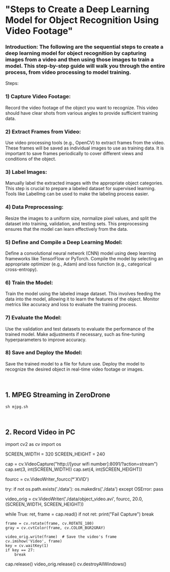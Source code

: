 # "Steps to Create a Deep Learning Model for Object Recognition Using Video Footage"

### Introduction: The following are the sequential steps to create a deep learning model for object recognition by capturing images from a video and then using those images to train a model. This step-by-step guide will walk you through the entire process, from video processing to model training.

Steps:

### 1) Capture Video Footage:

Record the video footage of the object you want to recognize. This video should have clear shots from various angles to provide sufficient training data.

### 2) Extract Frames from Video:

Use video processing tools (e.g., OpenCV) to extract frames from the video. These frames will be saved as individual images to use as training data.
It is important to save frames periodically to cover different views and conditions of the object.

### 3) Label Images:

Manually label the extracted images with the appropriate object categories. This step is crucial to prepare a labeled dataset for supervised learning.
Tools like LabelImg can be used to make the labeling process easier.

### 4) Data Preprocessing:

Resize the images to a uniform size, normalize pixel values, and split the dataset into training, validation, and testing sets.
This preprocessing ensures that the model can learn effectively from the data.

### 5) Define and Compile a Deep Learning Model:

Define a convolutional neural network (CNN) model using deep learning frameworks like TensorFlow or PyTorch.
Compile the model by selecting an appropriate optimizer (e.g., Adam) and loss function (e.g., categorical cross-entropy).

### 6) Train the Model:

Train the model using the labeled image dataset. This involves feeding the data into the model, allowing it to learn the features of the object.
Monitor metrics like accuracy and loss to evaluate the training process.

### 7) Evaluate the Model:

Use the validation and test datasets to evaluate the performance of the trained model.
Make adjustments if necessary, such as fine-tuning hyperparameters to improve accuracy.

### 8) Save and Deploy the Model:

Save the trained model to a file for future use.
Deploy the model to recognize the desired object in real-time video footage or images.

<br/>

## 1. MPEG Streaming in ZeroDrone

    sh mjpg.sh
    
<br/>

## 2. Record Video in PC 

import cv2 as cv
import os

SCREEN_WIDTH = 320
SCREEN_HEIGHT = 240

cap = cv.VideoCapture("http://[your wifi number]:8091/?action=stream")
cap.set(3, int(SCREEN_WIDTH))
cap.set(4, int(SCREEN_HEIGHT))

fourcc = cv.VideoWriter_fourcc(*'XVID')

try:
    if not os.path.exists('./data'):
        os.makedirs('./data')
except OSError:
    pass

video_orig = cv.VideoWriter('./data/object_video.avi', fourcc, 20.0, (SCREEN_WIDTH, SCREEN_HEIGHT))

while True:
    ret, frame = cap.read()
    if not ret:
        print("Fail Capture")
        break

    frame = cv.rotate(frame, cv.ROTATE_180)
    gray = cv.cvtColor(frame, cv.COLOR_BGR2GRAY)

    video_orig.write(frame)  # Save the video's frame
    cv.imshow('Video', frame)
    key = cv.waitKey(1)
    if key == 27:
        break

cap.release()
video_orig.release() 
cv.destroyAllWindows()


